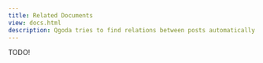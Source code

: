 ```yaml
---
title: Related Documents
view: docs.html
description: Qgoda tries to find relations between posts automatically based on shared tags and other criteria.
---
```

TODO!